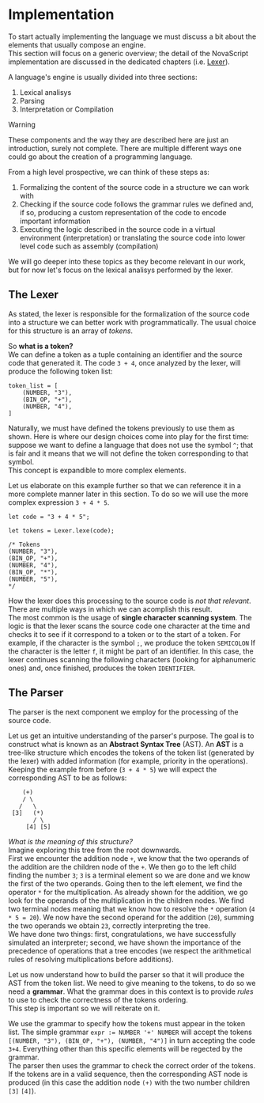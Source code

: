# Implementation

To start actually implementing the language we must discuss a bit about the
elements that usually compose an engine.  
This section will focus on a generic overview; the detail of the NovaScript
implementation are discussed in the dedicated chapters (i.e. [Lexer](./lexer.md)).

A language's engine is usually divided into three sections:

1. Lexical analisys
2. Parsing
3. Interpretation or Compilation

> [!WARNING]
> These components and the way they are described here are just an introduction,
> surely not complete.
> There are multiple different ways one could go about the creation of a
> programming language.

From a high level prospective, we can think of these steps as:

1. Formalizing the content of the source code in a structure we can work with
2. Checking if the source code follows the grammar rules we defined and, if so,
   producing a custom representation of the code to encode important information
3. Executing the logic described in the source code in a virtual environment
   (interpretation) or translating the source code into lower level code such
   as assembly (compilation)

We will go deeper into these topics as they become relevant in our work, but for now
let's focus on the lexical analisys performed by the lexer.

## The Lexer

As stated, the lexer is responsible for the formalization of the source code
into a structure we can better work with programmatically.
The usual choice for this structure is an array of _tokens_.

So **what is a token?**  
We can define a token as a tuple containing an identifier and the source code
that generated it.
The code `3 + 4`, once analyzed by the lexer, will produce the following token
list:

```typescript:tokens
token_list = [
    (NUMBER, "3"),
    (BIN_OP, "+"),
    (NUMBER, "4"),
]
```

Naturally, we must have defined the tokens previously to use them as shown.
Here is where our design choices come into play for the first time: suppose we
want to define a language that does not use the symbol `^`; that is fair and it
means that we will not define the token corresponding to that symbol.  
This concept is expandible to more complex elements.

Let us elaborate on this example further so that we can reference it in a more
complete manner later in this section.
To do so we will use the more complex expression `3 + 4 * 5`.

```typescript:Lexing example
let code = "3 + 4 * 5";

let tokens = Lexer.lexe(code);

/* Tokens
(NUMBER, "3"),
(BIN_OP, "+"),
(NUMBER, "4"),
(BIN_OP, "*"),
(NUMBER, "5"),
*/
```

How the lexer does this processing to the source code is _not that relevant_.
There are multiple ways in which we can acomplish this result.  
The most common is the usage of **single character scanning system**.
The logic is that the lexer scans the source code one character at the time and
checks it to see if it correspond to a token or to the start of a token.
For example, if the character is the symbol `;`, we produce the token `SEMICOLON`
If the character is the letter `f`, it might be part of an identifier.
In this case, the lexer continues scanning the following characters (looking for alphanumeric ones) and,
once finished, produces the token `IDENTIFIER`.

## The Parser

The parser is the next component we employ for the processing of the source code.

Let us get an intuitive understanding of the parser's purpose.
The goal is to construct what is known as an **Abstract Syntax Tree** (AST).
An **AST** is a tree-like structure which encodes the tokens of the token list
(generated by the lexer) with added information (for example, priority in the
operations).  
Keeping the example from before (`3 + 4 * 5`) we will expect the corresponding
AST to be as follows:

```AST
    (+)
    / \
   /   \
 [3]   (*)
       / \
     [4] [5]
```

_What is the meaning of this structure?_  
Imagine exploring this tree from the root downwards.  
First we encounter the addition node `+`, we know that the two operands of
the addition are the children node of the `+`.
We then go to the left child finding the number `3`; `3` is a terminal element
so we are done and we know the first of the two operands.
Going then to the left element, we find the operator `*` for the multiplication.
As already shown for the addition, we go look for the operands of the
multiplication in the children nodes.
We find two terminal nodes meaning that we know how to resolve the `*` operation
(`4 * 5 = 20`).
We now have the second operand for the addition (`20`), summing the two operands
we obtain `23`, correctly interpreting the tree.  
We have done two things: first, congratulations, we have successfully simulated
an interpreter; second, we have shown the importance of the precedence of
operations that a tree encodes (we respect the arithmetical rules of resolving
multiplications before additions).

Let us now understand how to build the parser so that it will produce the AST
from the token list.
We need to give meaning to the tokens, to do so we need a **grammar**.
What the grammar does in this context is to provide _rules_ to use to check the
correctness of the tokens ordering.  
This step is important so we will reiterate on it.

We use the grammar to specify how the tokens must appear in the token list.
The simple grammar `expr := NUMBER '+' NUMBER` will accept the tokens `[(NUMBER, "3"),
(BIN_OP, "+"), (NUMBER, "4")]` in turn accepting the code `3+4`.
Everything other than this specific elements will be regected by the grammar.  
The parser then uses the grammar to check the correct order of the tokens.
If the tokens are in a valid sequence, then the corresponding AST node is
produced (in this case the addition node `(+)` with the two number children `[3]` `[4]`).
